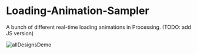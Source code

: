 # Loading-Animation-Sampler
A bunch of different real-time loading animations in Processing.  (TODO: add JS version)

![allDesignsDemo](https://user-images.githubusercontent.com/11184076/152854259-90762b22-4ee0-49b4-8f9f-ba8237ed1503.gif)
